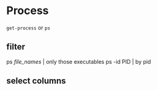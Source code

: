 # Process

`get-process` or `ps`

## filter

ps _file_names_ | only those executables
ps -id PID | by pid

## select columns
